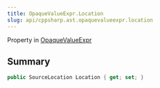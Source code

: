 ```yaml
---
title: OpaqueValueExpr.Location
slug: api/cppsharp.ast.opaquevalueexpr.location
---
```

Property in [OpaqueValueExpr](/api/cppsharp/ast/opaquevalueexpr)

## Summary



```csharp
public SourceLocation Location { get; set; }
```

